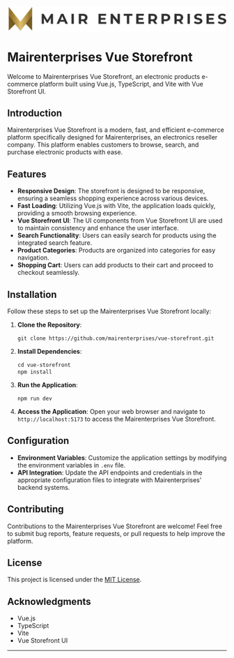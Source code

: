 
![alt text](/public/logo-inline-long.svg)

# Mairenterprises Vue Storefront
Welcome to Mairenterprises Vue Storefront, an electronic products e-commerce platform built using Vue.js, TypeScript, and Vite with Vue Storefront UI.

## Introduction

Mairenterprises Vue Storefront is a modern, fast, and efficient e-commerce platform specifically designed for Mairenterprises, an electronics reseller company. This platform enables customers to browse, search, and purchase electronic products with ease.

## Features

- **Responsive Design**: The storefront is designed to be responsive, ensuring a seamless shopping experience across various devices.
- **Fast Loading**: Utilizing Vue.js with Vite, the application loads quickly, providing a smooth browsing experience.
- **Vue Storefront UI**: The UI components from Vue Storefront UI are used to maintain consistency and enhance the user interface.
- **Search Functionality**: Users can easily search for products using the integrated search feature.
- **Product Categories**: Products are organized into categories for easy navigation.
- **Shopping Cart**: Users can add products to their cart and proceed to checkout seamlessly.

## Installation

Follow these steps to set up the Mairenterprises Vue Storefront locally:

1. **Clone the Repository**:
   ```
   git clone https://github.com/mairenterprises/vue-storefront.git
   ```

2. **Install Dependencies**:
   ```
   cd vue-storefront
   npm install
   ```

3. **Run the Application**:
   ```
   npm run dev
   ```

4. **Access the Application**:
   Open your web browser and navigate to `http://localhost:5173` to access the Mairenterprises Vue Storefront.

## Configuration

- **Environment Variables**: Customize the application settings by modifying the environment variables in `.env` file.
- **API Integration**: Update the API endpoints and credentials in the appropriate configuration files to integrate with Mairenterprises' backend systems.

## Contributing

Contributions to the Mairenterprises Vue Storefront are welcome! Feel free to submit bug reports, feature requests, or pull requests to help improve the platform.

## License

This project is licensed under the [MIT License](LICENSE).

## Acknowledgments

- Vue.js
- TypeScript
- Vite
- Vue Storefront UI

---
